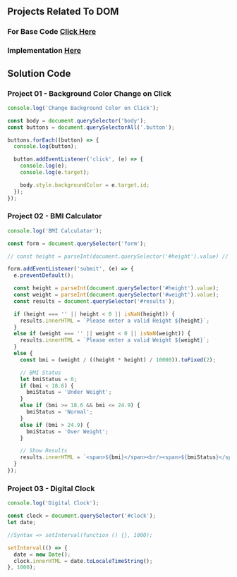 ## Projects Related To DOM 

### For Base Code [Click Here](https://stackblitz.com/edit/dom-project-chaiaurcode?file=index.html)

### Implementation [Here](https://stackblitz.com/edit/dom-project-chaiaurcode-mbuol7?file=index.html%3AL14)

## Solution Code

### Project 01 - Background Color Change on Click

```javascript
console.log('Change Background Color on Click');

const body = document.querySelector('body');
const buttons = document.querySelectorAll('.button');

buttons.forEach((button) => {
  console.log(button);

  button.addEventListener('click', (e) => {
    console.log(e);
    console.log(e.target);

    body.style.backgroundColor = e.target.id;
  });
});
```

### Project 02 - BMI Calculator

```javascript
console.log('BMI Calculator');

const form = document.querySelector('form');

// const height = parseInt(document.querySelector('#height').value) // this usecase will give you empty value

form.addEventListener('submit', (e) => {
  e.preventDefault();

  const height = parseInt(document.querySelector('#height').value);
  const weight = parseInt(document.querySelector('#weight').value);
  const results = document.querySelector('#results');

  if (height === '' || height < 0 || isNaN(height)) {
    results.innerHTML = `Please enter a valid Height ${height}`;
  } 
  else if (weight === '' || weight < 0 || isNaN(weight)) {
    results.innerHTML = `Please enter a valid Weight ${weight}`;
  } 
  else {
    const bmi = (weight / ((height * height) / 10000)).toFixed(2);

    // BMI Status
    let bmiStatus = 0;
    if (bmi < 18.6) {
      bmiStatus = 'Under Weight';
    } 
    else if (bmi >= 18.6 && bmi <= 24.9) {
      bmiStatus = 'Normal';
    } 
    else if (bmi > 24.9) {
      bmiStatus = 'Over Weight';
    }

    // Show Results
    results.innerHTML = `<span>${bmi}</span><br/><span>${bmiStatus}</span>`;
  }
});
```

### Project 03 - Digital Clock

```javascript
console.log('Digital Clock');

const clock = document.querySelector('#clock');
let date;

//Syntax => setInterval(function () {}, 1000);

setInterval(() => {
  date = new Date();
  clock.innerHTML = date.toLocaleTimeString();
}, 1000);
```
